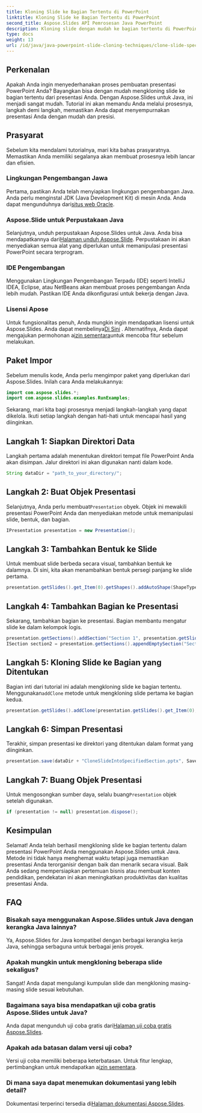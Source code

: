 ```yaml
---
title: Kloning Slide ke Bagian Tertentu di PowerPoint
linktitle: Kloning Slide ke Bagian Tertentu di PowerPoint
second_title: Aspose.Slides API Pemrosesan Java PowerPoint
description: Kloning slide dengan mudah ke bagian tertentu di PowerPoint menggunakan Aspose.Slides untuk Java. Sempurnakan presentasi Anda dengan panduan langkah demi langkah ini.
type: docs
weight: 13
url: /id/java/java-powerpoint-slide-cloning-techniques/clone-slide-specified-section-powerpoint/
---
```

## Perkenalan
Apakah Anda ingin menyederhanakan proses pembuatan presentasi PowerPoint Anda? Bayangkan bisa dengan mudah mengkloning slide ke bagian tertentu dari presentasi Anda. Dengan Aspose.Slides untuk Java, ini menjadi sangat mudah. Tutorial ini akan memandu Anda melalui prosesnya, langkah demi langkah, memastikan Anda dapat menyempurnakan presentasi Anda dengan mudah dan presisi.
## Prasyarat
Sebelum kita mendalami tutorialnya, mari kita bahas prasyaratnya. Memastikan Anda memiliki segalanya akan membuat prosesnya lebih lancar dan efisien.
### Lingkungan Pengembangan Jawa
 Pertama, pastikan Anda telah menyiapkan lingkungan pengembangan Java. Anda perlu menginstal JDK (Java Development Kit) di mesin Anda. Anda dapat mengunduhnya dari[situs web Oracle](https://www.oracle.com/java/technologies/javase-downloads.html).
### Aspose.Slide untuk Perpustakaan Java
 Selanjutnya, unduh perpustakaan Aspose.Slides untuk Java. Anda bisa mendapatkannya dari[Halaman unduh Aspose.Slide](https://releases.aspose.com/slides/java/). Perpustakaan ini akan menyediakan semua alat yang diperlukan untuk memanipulasi presentasi PowerPoint secara terprogram.
### IDE Pengembangan
Menggunakan Lingkungan Pengembangan Terpadu (IDE) seperti IntelliJ IDEA, Eclipse, atau NetBeans akan membuat proses pengembangan Anda lebih mudah. Pastikan IDE Anda dikonfigurasi untuk bekerja dengan Java.
### Lisensi Apose
 Untuk fungsionalitas penuh, Anda mungkin ingin mendapatkan lisensi untuk Aspose.Slides. Anda dapat membelinya[Di Sini](https://purchase.aspose.com/buy) . Alternatifnya, Anda dapat mengajukan permohonan a[izin sementara](https://purchase.aspose.com/temporary-license/)untuk mencoba fitur sebelum melakukan.
## Paket Impor
Sebelum menulis kode, Anda perlu mengimpor paket yang diperlukan dari Aspose.Slides. Inilah cara Anda melakukannya:
```java
import com.aspose.slides.*;
import com.aspose.slides.examples.RunExamples;
```
Sekarang, mari kita bagi prosesnya menjadi langkah-langkah yang dapat dikelola. Ikuti setiap langkah dengan hati-hati untuk mencapai hasil yang diinginkan.
## Langkah 1: Siapkan Direktori Data
Langkah pertama adalah menentukan direktori tempat file PowerPoint Anda akan disimpan. Jalur direktori ini akan digunakan nanti dalam kode.
```java
String dataDir = "path_to_your_directory/";
```
## Langkah 2: Buat Objek Presentasi
 Selanjutnya, Anda perlu membuat`Presentation` obyek. Objek ini mewakili presentasi PowerPoint Anda dan menyediakan metode untuk memanipulasi slide, bentuk, dan bagian.
```java
IPresentation presentation = new Presentation();
```
## Langkah 3: Tambahkan Bentuk ke Slide
Untuk membuat slide berbeda secara visual, tambahkan bentuk ke dalamnya. Di sini, kita akan menambahkan bentuk persegi panjang ke slide pertama.
```java
presentation.getSlides().get_Item(0).getShapes().addAutoShape(ShapeType.Rectangle, 200, 50, 300, 100);
```
## Langkah 4: Tambahkan Bagian ke Presentasi
Sekarang, tambahkan bagian ke presentasi. Bagian membantu mengatur slide ke dalam kelompok logis.
```java
presentation.getSections().addSection("Section 1", presentation.getSlides().get_Item(0));
ISection section2 = presentation.getSections().appendEmptySection("Section 2");
```
## Langkah 5: Kloning Slide ke Bagian yang Ditentukan
Bagian inti dari tutorial ini adalah mengkloning slide ke bagian tertentu. Menggunakan`addClone` metode untuk mengkloning slide pertama ke bagian kedua.
```java
presentation.getSlides().addClone(presentation.getSlides().get_Item(0), section2);
```
## Langkah 6: Simpan Presentasi
Terakhir, simpan presentasi ke direktori yang ditentukan dalam format yang diinginkan.
```java
presentation.save(dataDir + "CloneSlideIntoSpecifiedSection.pptx", SaveFormat.Pptx);
```
## Langkah 7: Buang Objek Presentasi
 Untuk mengosongkan sumber daya, selalu buang`Presentation` objek setelah digunakan.
```java
if (presentation != null) presentation.dispose();
```
## Kesimpulan
Selamat! Anda telah berhasil mengkloning slide ke bagian tertentu dalam presentasi PowerPoint Anda menggunakan Aspose.Slides untuk Java. Metode ini tidak hanya menghemat waktu tetapi juga memastikan presentasi Anda terorganisir dengan baik dan menarik secara visual. 
Baik Anda sedang mempersiapkan pertemuan bisnis atau membuat konten pendidikan, pendekatan ini akan meningkatkan produktivitas dan kualitas presentasi Anda.
## FAQ
### Bisakah saya menggunakan Aspose.Slides untuk Java dengan kerangka Java lainnya?
Ya, Aspose.Slides for Java kompatibel dengan berbagai kerangka kerja Java, sehingga serbaguna untuk berbagai jenis proyek.
### Apakah mungkin untuk mengkloning beberapa slide sekaligus?
Sangat! Anda dapat mengulangi kumpulan slide dan mengkloning masing-masing slide sesuai kebutuhan.
### Bagaimana saya bisa mendapatkan uji coba gratis Aspose.Slides untuk Java?
 Anda dapat mengunduh uji coba gratis dari[Halaman uji coba gratis Aspose.Slides](https://releases.aspose.com/).
### Apakah ada batasan dalam versi uji coba?
 Versi uji coba memiliki beberapa keterbatasan. Untuk fitur lengkap, pertimbangkan untuk mendapatkan a[izin sementara](https://purchase.aspose.com/temporary-license/).
### Di mana saya dapat menemukan dokumentasi yang lebih detail?
 Dokumentasi terperinci tersedia di[Halaman dokumentasi Aspose.Slides](https://reference.aspose.com/slides/java/).
